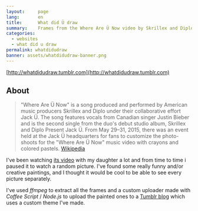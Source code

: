 ```yaml
---
layout:     page
lang:       en
title:      What did Ü draw
summary:    Frames from the Where Are Ü Now video by Skrillex and Diplo with Justin Bieber.
categories:
  - websites
  - what did u draw
permalink: whatdidudraw
banner: assets/whatdidudraw-banner.png
---
```


[http://whatdidudraw.tumblr.com](http://whatdidudraw.tumblr.com)

## About

> "Where Are Ü Now" is a song produced and performed by American music producers Skrillex and Diplo under their collaborative effort Jack Ü. The song features vocals from Canadian singer Justin Bieber and is the second single from the duo's debut studio album, Skrillex and Diplo Present Jack Ü.
> From May 29–31, 2015, there was an event held at the Jack Ü headquarters for fans to customize the photo-shoots for the "Where Are Ü Now" music video with crayons and colored pastels.
> [Wikipedia](https://en.wikipedia.org/wiki/Where_Are_%C3%9C_Now)

I've been watching [its video](https://www.youtube.com/watch?v=nntGTK2Fhb0) with my daughter a lot and from time to time i paused it to watch a random picture. I've found some really funny and/or creative paintings, and I thought it would be cool to be able to see every picture separately.

I've used *ffmpeg* to extract all the frames and a custom uploader made with *Coffee Script* / *Node.js* to upload the painted ones to a [Tumblr blog](http://whatdidudraw.tumblr.com) which uses a custom theme I've made.
